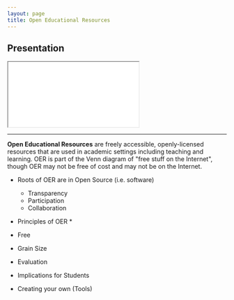 ```yaml
---
layout: page
title: Open Educational Resources
---
```

<h2 class="sr-only">Presentation</h2>
<div class="embed-responsive embed-responsive-16by9">
  <iframe class="embed-responsive-item" src="presentation.html"></iframe>
</div>
<hr class="mb-5">

<strong>Open Educational Resources</strong> are freely accessible, openly-licensed resources that are used in academic settings including teaching and learning. OER is part of the Venn diagram of "free stuff on the Internet", though OER may not be free of cost and may not be on the Internet.

* Roots of OER are in Open Source (i.e. software)
	* Transparency
	* Participation
	* Collaboration

* Principles of OER
	* 
	
* Free


* Grain Size

* Evaluation

* Implications for Students

* Creating your own (Tools)